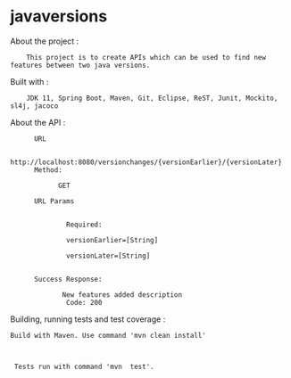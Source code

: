 # javaversions


About the project : 

        This project is to create APIs which can be used to find new features between two java versions.

Built with : 

        JDK 11, Spring Boot, Maven, Git, Eclipse, ReST, Junit, Mockito, sl4j, jacoco

About the API : 

          URL

                http://localhost:8080/versionchanges/{versionEarlier}/{versionLater}
          Method:

                GET 

          URL Params

      
                  Required:

                  versionEarlier=[String]

                  versionLater=[String]


          Success Response:

                 New features added description
                  Code: 200
          

Building,  running tests and test coverage :

    Build with Maven. Use command 'mvn clean install'
    
  

     Tests run with command 'mvn  test'.
